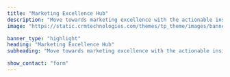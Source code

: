 ```yaml
---
title: "Marketing Excellence Hub"
description: "Move towards marketing excellence with the actionable insights contained in our free resources."
image: "https://static.crmtechnologies.com/themes/tp_theme/images/banners/banner-excellence-hub.jpg"

banner_type: "highlight"
heading: "Marketing Excellence Hub"
subheading: "Move towards marketing excellence with the actionable insights contained in our free resources."

show_contact: "form"
---
```

